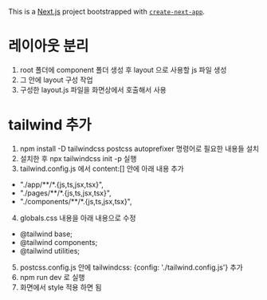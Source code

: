 This is a [Next.js](https://nextjs.org/) project bootstrapped with [`create-next-app`](https://github.com/vercel/next.js/tree/canary/packages/create-next-app).

# 레이아웃 분리
1. root 폴더에 component 폴더 생성 후 layout 으로 사용할 js 파일 생성
2. 그 안에 layout 구성 작업
3. 구성한 layout.js 파일을 화면상에서 호출해서 사용

# tailwind 추가
1. npm install -D tailwindcss postcss autoprefixer 명령어로 필요한 내용들 설치
2. 설치한 후 npx tailwindcss init -p 실행
3. tailwind.config.js 에서 content:[] 안에 아래 내용 추가 
 * "./app/**/*.{js,ts,jsx,tsx}",
 * "./pages/**/*.{js,ts,jsx,tsx}",
 * "./components/**/*.{js,ts,jsx,tsx}",
4. globals.css 내용을 아래 내용으로 수정
 * @tailwind base;
 * @tailwind components;
 * @tailwind utilities; 
5. postcss.config.js 안에 tailwindcss: {config: './tailwind.config.js'} 추가
6. npm run dev 로 실행
7. 화면에서 style 적용 하면 됨